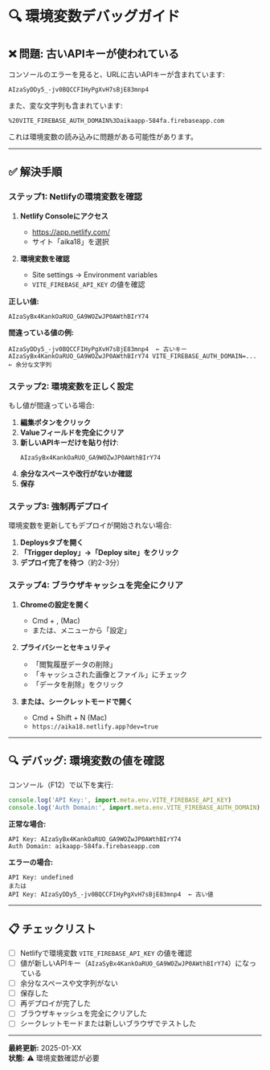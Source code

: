 # 🔍 環境変数デバッグガイド

## ❌ 問題: 古いAPIキーが使われている

コンソールのエラーを見ると、URLに古いAPIキーが含まれています:
```
AIzaSyDDy5_-jv0BQCCFIHyPgXvH7sBjE83mnp4
```

また、変な文字列も含まれています:
```
%20VITE_FIREBASE_AUTH_DOMAIN%3Daikaapp-584fa.firebaseapp.com
```

これは環境変数の読み込みに問題がある可能性があります。

---

## ✅ 解決手順

### ステップ1: Netlifyの環境変数を確認

1. **Netlify Consoleにアクセス**
   - https://app.netlify.com/
   - サイト「aika18」を選択

2. **環境変数を確認**
   - Site settings → Environment variables
   - `VITE_FIREBASE_API_KEY` の値を確認

**正しい値:**
```
AIzaSyBx4KankOaRUO_GA9WOZwJP0AWthBIrY74
```

**間違っている値の例:**
```
AIzaSyDDy5_-jv0BQCCFIHyPgXvH7sBjE83mnp4  ← 古いキー
AIzaSyBx4KankOaRUO_GA9WOZwJP0AWthBIrY74 VITE_FIREBASE_AUTH_DOMAIN=...  ← 余分な文字列
```

### ステップ2: 環境変数を正しく設定

もし値が間違っている場合:

1. **編集ボタンをクリック**
2. **Valueフィールドを完全にクリア**
3. **新しいAPIキーだけを貼り付け**:
   ```
   AIzaSyBx4KankOaRUO_GA9WOZwJP0AWthBIrY74
   ```
4. **余分なスペースや改行がないか確認**
5. **保存**

### ステップ3: 強制再デプロイ

環境変数を更新してもデプロイが開始されない場合:

1. **Deploysタブを開く**
2. **「Trigger deploy」→「Deploy site」をクリック**
3. **デプロイ完了を待つ**（約2-3分）

### ステップ4: ブラウザキャッシュを完全にクリア

1. **Chromeの設定を開く**
   - Cmd + , (Mac)
   - または、メニューから「設定」

2. **プライバシーとセキュリティ**
   - 「閲覧履歴データの削除」
   - 「キャッシュされた画像とファイル」にチェック
   - 「データを削除」をクリック

3. **または、シークレットモードで開く**
   - Cmd + Shift + N (Mac)
   - `https://aika18.netlify.app?dev=true`

---

## 🔍 デバッグ: 環境変数の値を確認

コンソール（F12）で以下を実行:

```javascript
console.log('API Key:', import.meta.env.VITE_FIREBASE_API_KEY)
console.log('Auth Domain:', import.meta.env.VITE_FIREBASE_AUTH_DOMAIN)
```

**正常な場合:**
```
API Key: AIzaSyBx4KankOaRUO_GA9WOZwJP0AWthBIrY74
Auth Domain: aikaapp-584fa.firebaseapp.com
```

**エラーの場合:**
```
API Key: undefined
または
API Key: AIzaSyDDy5_-jv0BQCCFIHyPgXvH7sBjE83mnp4  ← 古い値
```

---

## 📋 チェックリスト

- [ ] Netlifyで環境変数 `VITE_FIREBASE_API_KEY` の値を確認
- [ ] 値が新しいAPIキー（`AIzaSyBx4KankOaRUO_GA9WOZwJP0AWthBIrY74`）になっている
- [ ] 余分なスペースや文字列がない
- [ ] 保存した
- [ ] 再デプロイが完了した
- [ ] ブラウザキャッシュを完全にクリアした
- [ ] シークレットモードまたは新しいブラウザでテストした

---

**最終更新:** 2025-01-XX  
**状態:** ⚠️ 環境変数確認が必要

